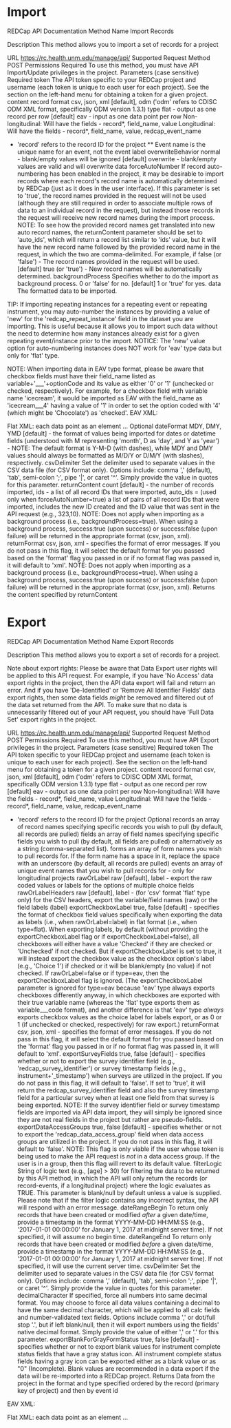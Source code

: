 # Import

REDCap API Documentation
Method Name
Import Records

Description
This method allows you to import a set of records for a project

URL
https://rc.health.unm.edu/manage/api/
Supported Request Method
POST
Permissions Required
To use this method, you must have API Import/Update privileges in the project.
Parameters (case sensitive)
Required
token
The API token specific to your REDCap project and username (each token is unique to each user for each project). See the section on the left-hand menu for obtaining a token for a given project.
content
record
format
csv, json, xml [default], odm ('odm' refers to CDISC ODM XML format, specifically ODM version 1.3.1)
type
flat - output as one record per row [default]
eav - input as one data point per row
Non-longitudinal: Will have the fields - record*, field_name, value
Longitudinal: Will have the fields - record*, field_name, value, redcap_event_name
* 'record' refers to the record ID for the project
** Event name is the unique name for an event, not the event label
overwriteBehavior
normal - blank/empty values will be ignored [default]
overwrite - blank/empty values are valid and will overwrite data
forceAutoNumber
If record auto-numbering has been enabled in the project, it may be desirable to import records where each record's record name is automatically determined by REDCap (just as it does in the user interface). If this parameter is set to 'true', the record names provided in the request will not be used (although they are still required in order to associate multiple rows of data to an individual record in the request), but instead those records in the request will receive new record names during the import process. NOTE: To see how the provided record names get translated into new auto record names, the returnContent parameter should be set to 'auto_ids', which will return a record list similar to 'ids' value, but it will have the new record name followed by the provided record name in the request, in which the two are comma-delimited. For example, if
false (or 'false') - The record names provided in the request will be used. [default]
true (or 'true') - New record names will be automatically determined.
backgroundProcess
Specifies whether to do the import as background process.
0 or 'false' for no. [default]
1 or 'true' for yes.
data
The formatted data to be imported.

TIP: If importing repeating instances for a repeating event or repeating instrument, you may auto-number the instances by providing a value of 'new' for the 'redcap_repeat_instance' field in the dataset you are importing. This is useful because it allows you to import such data without the need to determine how many instances already exist for a given repeating event/instance prior to the import. NOTICE: The 'new' value option for auto-numbering instances does NOT work for 'eav' type data but only for 'flat' type.

NOTE: When importing data in EAV type format, please be aware that checkbox fields must have their field_name listed as variable+'___'+optionCode and its value as either '0' or '1' (unchecked or checked, respectively). For example, for a checkbox field with variable name 'icecream', it would be imported as EAV with the field_name as 'icecream___4' having a value of '1' in order to set the option coded with '4' (which might be 'Chocolate') as 'checked'.
EAV XML:

<?xml version="1.0" encoding="UTF-8" ?>
<records>
   <item>
      <record></record>
      <field_name></field_name>
      <value></value>
      <redcap_event_name></redcap_event_name>
   </item>
</records>
Flat XML:

<?xml version="1.0" encoding="UTF-8" ?>
<records>
   <item>
      each data point as an element
      ...
   </item>
</records>
Optional
dateFormat
MDY, DMY, YMD [default] - the format of values being imported for dates or datetime fields (understood with M representing 'month', D as 'day', and Y as 'year') - NOTE: The default format is Y-M-D (with dashes), while MDY and DMY values should always be formatted as M/D/Y or D/M/Y (with slashes), respectively.
csvDelimiter
Set the delimiter used to separate values in the CSV data file (for CSV format only). Options include: comma ',' (default), 'tab', semi-colon ';', pipe '|', or caret '^'. Simply provide the value in quotes for this parameter.
returnContent
count [default] - the number of records imported, ids - a list of all record IDs that were imported, auto_ids = (used only when forceAutoNumber=true) a list of pairs of all record IDs that were imported, includes the new ID created and the ID value that was sent in the API request (e.g., 323,10).
NOTE: Does not apply when importing as a background process (i.e., backgroundProcess=true). When using a background process, success:true (upon success) or success:false (upon failure) will be returned in the appropriate format (csv, json, xml).
returnFormat
csv, json, xml - specifies the format of error messages. If you do not pass in this flag, it will select the default format for you passed based on the 'format' flag you passed in or if no format flag was passed in, it will default to 'xml'.
NOTE: Does not apply when importing as a background process (i.e., backgroundProcess=true). When using a background process, success:true (upon success) or success:false (upon failure) will be returned in the appropriate format (csv, json, xml).
Returns
the content specified by returnContent

# Export

REDCap API Documentation
Method Name
Export Records

Description
This method allows you to export a set of records for a project.

Note about export rights: Please be aware that Data Export user rights will be applied to this API request. For example, if you have 'No Access' data export rights in the project, then the API data export will fail and return an error. And if you have 'De-Identified' or 'Remove All Identifier Fields' data export rights, then some data fields *might* be removed and filtered out of the data set returned from the API. To make sure that no data is unnecessarily filtered out of your API request, you should have 'Full Data Set' export rights in the project.

URL
https://rc.health.unm.edu/manage/api/
Supported Request Method
POST
Permissions Required
To use this method, you must have API Export privileges in the project.
Parameters (case sensitive)
Required
token
The API token specific to your REDCap project and username (each token is unique to each user for each project). See the section on the left-hand menu for obtaining a token for a given project.
content
record
format
csv, json, xml [default], odm ('odm' refers to CDISC ODM XML format, specifically ODM version 1.3.1)
type
flat - output as one record per row [default]
eav - output as one data point per row
Non-longitudinal: Will have the fields - record*, field_name, value
Longitudinal: Will have the fields - record*, field_name, value, redcap_event_name
* 'record' refers to the record ID for the project
Optional
records
an array of record names specifying specific records you wish to pull (by default, all records are pulled)
fields
an array of field names specifying specific fields you wish to pull (by default, all fields are pulled) or alternatively as a string (comma-separated list).
forms
an array of form names you wish to pull records for. If the form name has a space in it, replace the space with an underscore (by default, all records are pulled)
events
an array of unique event names that you wish to pull records for - only for longitudinal projects
rawOrLabel
raw [default], label - export the raw coded values or labels for the options of multiple choice fields
rawOrLabelHeaders
raw [default], label - (for 'csv' format 'flat' type only) for the CSV headers, export the variable/field names (raw) or the field labels (label)
exportCheckboxLabel
true, false [default] - specifies the format of checkbox field values specifically when exporting the data as labels (i.e., when rawOrLabel=label) in flat format (i.e., when type=flat). When exporting labels, by default (without providing the exportCheckboxLabel flag or if exportCheckboxLabel=false), all checkboxes will either have a value 'Checked' if they are checked or 'Unchecked' if not checked. But if exportCheckboxLabel is set to true, it will instead export the checkbox value as the checkbox option's label (e.g., 'Choice 1') if checked or it will be blank/empty (no value) if not checked. If rawOrLabel=false or if type=eav, then the exportCheckboxLabel flag is ignored. (The exportCheckboxLabel parameter is ignored for type=eav because 'eav' type always exports checkboxes differently anyway, in which checkboxes are exported with their true variable name (whereas the 'flat' type exports them as variable___code format), and another difference is that 'eav' type *always* exports checkbox values as the choice label for labels export, or as 0 or 1 (if unchecked or checked, respectively) for raw export.)
returnFormat
csv, json, xml - specifies the format of error messages. If you do not pass in this flag, it will select the default format for you passed based on the 'format' flag you passed in or if no format flag was passed in, it will default to 'xml'.
exportSurveyFields
true, false [default] - specifies whether or not to export the survey identifier field (e.g., 'redcap_survey_identifier') or survey timestamp fields (e.g., instrument+'_timestamp') when surveys are utilized in the project. If you do not pass in this flag, it will default to 'false'. If set to 'true', it will return the redcap_survey_identifier field and also the survey timestamp field for a particular survey when at least one field from that survey is being exported. NOTE: If the survey identifier field or survey timestamp fields are imported via API data import, they will simply be ignored since they are not real fields in the project but rather are pseudo-fields.
exportDataAccessGroups
true, false [default] - specifies whether or not to export the 'redcap_data_access_group' field when data access groups are utilized in the project. If you do not pass in this flag, it will default to 'false'. NOTE: This flag is only viable if the user whose token is being used to make the API request is *not* in a data access group. If the user is in a group, then this flag will revert to its default value.
filterLogic
String of logic text (e.g., [age] > 30) for filtering the data to be returned by this API method, in which the API will only return the records (or record-events, if a longitudinal project) where the logic evaluates as TRUE. This parameter is blank/null by default unless a value is supplied. Please note that if the filter logic contains any incorrect syntax, the API will respond with an error message.
dateRangeBegin
To return only records that have been created or modified *after* a given date/time, provide a timestamp in the format YYYY-MM-DD HH:MM:SS (e.g., '2017-01-01 00:00:00' for January 1, 2017 at midnight server time). If not specified, it will assume no begin time.
dateRangeEnd
To return only records that have been created or modified *before* a given date/time, provide a timestamp in the format YYYY-MM-DD HH:MM:SS (e.g., '2017-01-01 00:00:00' for January 1, 2017 at midnight server time). If not specified, it will use the current server time.
csvDelimiter
Set the delimiter used to separate values in the CSV data file (for CSV format only). Options include: comma ',' (default), 'tab', semi-colon ';', pipe '|', or caret '^'. Simply provide the value in quotes for this parameter.
decimalCharacter
If specified, force all numbers into same decimal format. You may choose to force all data values containing a decimal to have the same decimal character, which will be applied to all calc fields and number-validated text fields. Options include comma ',' or dot/full stop '.', but if left blank/null, then it will export numbers using the fields' native decimal format. Simply provide the value of either ',' or '.' for this parameter.
exportBlankForGrayFormStatus
true, false [default] - specifies whether or not to export blank values for instrument complete status fields that have a gray status icon. All instrument complete status fields having a gray icon can be exported either as a blank value or as "0" (Incomplete). Blank values are recommended in a data export if the data will be re-imported into a REDCap project.
Returns
Data from the project in the format and type specified ordered by the record (primary key of project) and then by event id

EAV XML:

<?xml version="1.0" encoding="UTF-8" ?>
<records>
   <item>
      <record></record>
      <field_name></field_name>
      <value></value>
      <redcap_event_name></redcap_event_name>
   </item>
</records>
Flat XML:

<?xml version="1.0" encoding="UTF-8" ?>
<records>
   <item>
      each data point as an element
      ...
   </item>
</records>